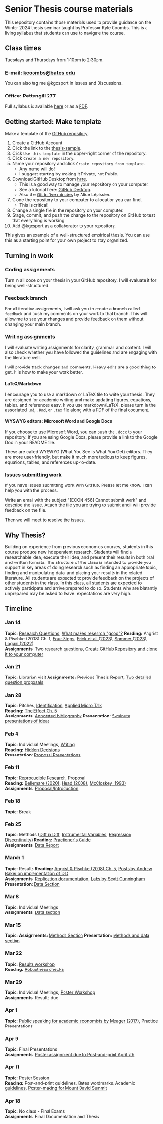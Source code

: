 # Senior Thesis course materials

This repository contains those materials used to provide guidance on the Winter 2024 thesis seminar taught by Professor Kyle Coombs. This is a living syllabus that students can use to navigate the course. 

## Class times

Tuesdays and Thursdays from 1:10pm to 2:30pm.

### E-mail: kcoombs@bates.edu

You can also tag me @kgcsport in Issues and Discussions. 

### Office: Pettengill 277

Full syllabus is available [here](https://github.com/Bates-ECON456-Thesis-Seminar/thesis-course-materials/blob/main/syllabus.md) or as a [PDF](https://github.com/Bates-ECON456-Thesis-Seminar/thesis-course-materials/blob/main/syllabus.pdf).

## Getting started: Make template
Make a template of the [GitHub repository](https://github.com/Bates-ECON456-Thesis-Seminar/thesis-sample). 

1. Create a GitHub Account
2. Click the link to the [thesis-sample](https://github.com/Bates-ECON456-Thesis-Seminar/thesis-sample).
3. Click `Use this template` in the upper-right corner of the repository.
4. Click `Create a new repository`.
5. Name your repository and click `Create repository from template`.
    - Any name will do! 
    - I suggest starting by making it Private, not Public.
6. Download GitHub Desktop from [here](https://desktop.github.com/).
    - This is a good way to manage your repository on your computer.
    - See a tutorial here: [GitHub Desktop](https://docs.github.com/en/desktop/installing-and-configuring-github-desktop/installing-github-desktop).
    - Also the [Git in five minutes](https://alicelepissier.com/git-tutorial/slides.html) by Alice Lépissier.
7. Clone the repository to your computer to a location you can find.
    - This is critical! 
8. Change a single file in the repository on your computer.
9. Stage, commit, and push the change to the repository on GitHub to test that everything is working.
10. Add @kgcsport as a collaborator to your repository.

This gives an example of a well-structured empirical thesis. You can use this as a starting point for your own project to stay organized. 

## Turning in work

### Coding assignments

Turn in all code on your thesis in your GitHub repository. I will evaluate it for being well-structured. 

### Feedback branch

For all iterative assignments, I will ask you to create a branch called `feedback` and push my comments on your work to that branch. This will allow me to see your changes and provide feedback on them without changing your main branch. 

### Writing assignments

I will evaluate writing assignments for clarity, grammar, and content. I will also check whether you have followed the guidelines and are engaging with the literature well. 

I will provide track changes and comments. Heavy edits are a good thing to get. It is how to make your work better. 

#### LaTeX/Markdown

I encourage you to use a markdown or LaTeX file to write your thesis. They are designed for academic writing and make updating figures, equations, tables, and references easy. If you use markdown/LaTeX, please turn in the associated `.md`, `.Rmd`, or `.tex` file along with a PDF of the final document.

#### WYSWYG editors: Microsoft Word and Google Docs

If you choose to use Microsoft Word, you can push the `.docx` to your repository. If you are using Google Docs, please provide a link to the Google Doc in your README file. 

These are called WYSWYG (What You See is What You Get) editors. They are more user-friendly, but make it much more tedious to keep figures, equations, tables, and references up-to-date.

### Issues submitting work

If you have issues submitting work with GitHub. Please let me know. I can help you with the process.

Write an email with the subject "[ECON 456] Cannot submit work" and describe the issue. Attach the file you are trying to submit and I will provide feedback on the file. 

Then we will meet to resolve the issues. 

## Why Thesis?

Building on experience from previous economics courses, students in this course produce new
independent research. Students will find a researchable idea, execute their idea, and present their
results in both oral and written formats. The structure of the class is intended to provide you support
in key areas of doing research such as finding an appropriate topic, finding and manipulating data,
and placing your results in the related literature. All students are expected to provide feedback
on the projects of other students in the class. In this class, all students are expected to actively
participate and arrive prepared to do so. Students who are blatantly unprepared may be asked to
leave: expectations are very high.

## Timeline

### Jan 14
**Topic:** [Research Questions](https://raw.githack.com/Bates-ECON456-Thesis-Seminar/thesis-course-materials/main/lecture/01-getting-started/01-getting-started.html), [What makes research "good"?](https://raw.githack.com/Bates-ECON456-Thesis-Seminar/thesis-course-materials/main/lecture/01-getting-started/02-good-research.html)
**Reading:** Angrist & Pischke (2008) Ch. 1, [Four Steps](literature/Applied-Micro-Steps-Shapiro.pdf), [Frick et al. (2023)](literature/NetflixStreaming-DiD-EventStudy_2021.pdf), [Sommer (2023)](literature/Sommer_EduExpCPS-FE-2023.pdf), [Logani (2022)](literature/Logani-Final-Thesis-Updated.pdf)  
**Assignments:** Two research questions, [Create GitHub Repository and clone it to your computer](assignments/github_repository_project_directory.md)

### Jan 21
**Topic:** Librarian visit
**Assignments:** Previous Thesis Report, [Two detailed question proposals](assignments/detailed_question_proposals.md)

### Jan 28
**Topic:** Pitches, [Identification](https://nickch-k.github.io/introcausality/Lectures/Lecture_13_Causality.html#/so), [Applied Micro Talk](literature/Applied-Micro-Talk-Shapiro.pdf)  
**Reading:** [The Effect Ch. 5](https://theeffectbook.net/ch-Identification.html)  
**Assignments:** [Annotated bibliography](assignments/annotated_bibliography.md)
**Presentation:** [5-minute presentations of ideas](assignments/initial_pitch.md)

### Feb 4
**Topic:** Individual Meetings, [Writing](https://raw.githack.com/Bates-ECON456-Thesis-Seminar/thesis-course-materials/main/lecture/03-economical-writing/03-economical-writing.html#1)  
**Reading:** [Hidden Decisions](literature/The-Influence-of-Hidden-Researcher-Decisions-in-Applied-Microeconomics-HK.pdf)  
**Presentation:** [Proposal Presentations](assignments/introduction_presentation.md)

### Feb 11
**Topic:** [Reproducible Research](https://raw.githack.com/big-data-and-economics/big-data-class-materials/main/lectures/02-empirical-workflow/02-empirical-workflow.html#1), Proposal  
**Reading:** [Bellemare (2020)](literature/How-to-Write-Applied-Papers-Bellemare-2020.pdf), [Head (2008)](https://blogs.ubc.ca/khead/research/research-advice/formula), [McCloskey (1993)](literature/Economical-Writing-McCloskey-1993.pdf)  
**Assignments:** [Proposal/Introduction](assignments/introduction_presentation.md)

### Feb 18
**Topic:** Break

### Feb 25
**Topic:** Methods ([Diff in Diff](https://raw.githack.com/big-data-and-economics/big-data-class-materials/main/lectures/11-diff-in-diff/11-diff-in-diff.html#1), [Instrumental Variables](https://raw.githack.com/edrubin/EC421W19/master/LectureNotes/11InstrumentalVariables/11_instrumental_variables.html#1), [Regression Discontinuity](https://raw.githack.com/big-data-and-economics/big-data-class-materials/main/lectures/12-regression-discontinuity/12-regression-discontinuity.html#1))
**Reading:** [Practioner's Guide](literature/CodeAndData-Gentzkow-Shapiro.pdf)  
**Assignments:** [Data Report](assignments/data_report.md) 


### March 1
**Topic:** Results
**Reading:** [Angrist & Pischke (2008) Ch. 5](https://jonnyphillips.github.io/FLS6415/Class_3/Angrist%20&%20Pischke.pdf), [Posts by Andrew Baker on implementation of DiD](https://andrewcbaker.netlify.app/#articles)  
**Assignments:** [Replication documentation](assignments/replication_documentation.md), [Labs by Scott Cunningham](https://github.com/Mixtape-Sessions/Causal-Inference-2/tree/main?tab=readme-ov-file)
**Presentation**: [Data Section](assignments/data_section.md)

### Mar 8
**Topic:** Individual Meetings  
**Assignments:** [Data section](assignments/methods_and_data.md)

### Mar 15
**Topic:** 
**Assignments:** [Methods Section](assignments/methods_and_data.md)
**Presentation:** [Methods and data section](assignments/methods_and_data.md)

### Mar 22
**Topic:** [Results workshop](https://raw.githack.com/Bates-ECON456-Thesis-Seminar/thesis-course-materials/main/lecture/06-results-workshop/06-results-workshop.html#1)  
**Reading:** [Robustness checks](https://www.nickchk.com/robustness.html)

### Mar 29
**Topic:** Individual Meetings, [Poster Workshop](https://www.bates.edu/post-and-print/poster-printing/)  
**Assignments:** Results due

### Apr 1
**Topic:** [Public speaking for academic economists by Meager (2017)](literature/Public-Speaking-for-Academic-Economists-Meager.pdf), Practice Presentations

### Apr 9
**Topic:** Final Presentations  
**Assignments:** [Poster assignment due to Post-and-print April 7th](assignments/poster_prompt.md)

### Apr 11
**Topic:** Poster Session  
**Reading:** [Post-and-print guidelines](https://www.bates.edu/post-and-print/poster-printing/), [Bates wordmarks](https://www.bates.edu/communications-marketing/design-services-1/downloads/), [Academic guidelines](https://www.bates.edu/academics/student-research/poster-session-2023/poster-mechanics/), [Poster-making for Mount David Summit](https://drive.google.com/drive/u/2/folders/1hfQcBbbC-Jl0KI6m5hsDvCDdodlnV7OY)

### Apr 18
**Topic:** No class - Final Exams  
**Assignments:** Final Documentation and Thesis